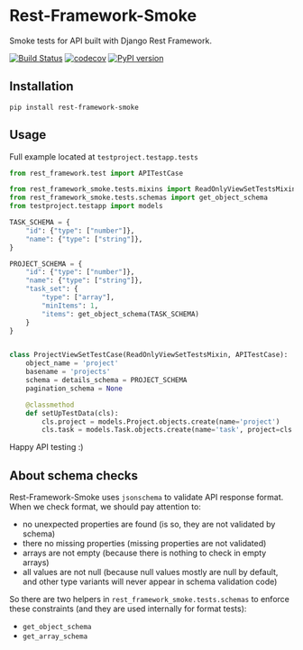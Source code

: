 Rest-Framework-Smoke
====================

Smoke tests for API built with Django Rest Framework.

[![Build Status](https://travis-ci.org/just-work/rest-framework-smoke.svg?branch=master)](https://travis-ci.org/just-work/rest-framework-smoke)
[![codecov](https://codecov.io/gh/just-work/rest-framework-smoke/branch/master/graph/badge.svg)](https://codecov.io/gh/just-work/rest-framework-smoke)
[![PyPI version](https://badge.fury.io/py/rest-framework-smoke.svg)](https://badge.fury.io/py/rest-framework-smoke)

Installation
------------

```shell script
pip install rest-framework-smoke
```

Usage
-----

Full example located at `testproject.testapp.tests`

```python
from rest_framework.test import APITestCase

from rest_framework_smoke.tests.mixins import ReadOnlyViewSetTestsMixin
from rest_framework_smoke.tests.schemas import get_object_schema
from testproject.testapp import models

TASK_SCHEMA = {
    "id": {"type": ["number"]},
    "name": {"type": ["string"]},
}

PROJECT_SCHEMA = {
    "id": {"type": ["number"]},
    "name": {"type": ["string"]},
    "task_set": {
        "type": ["array"],
        "minItems": 1,
        "items": get_object_schema(TASK_SCHEMA)
    }
}


class ProjectViewSetTestCase(ReadOnlyViewSetTestsMixin, APITestCase):
    object_name = 'project'
    basename = 'projects'
    schema = details_schema = PROJECT_SCHEMA
    pagination_schema = None

    @classmethod
    def setUpTestData(cls):
        cls.project = models.Project.objects.create(name='project')
        cls.task = models.Task.objects.create(name='task', project=cls.project)
```

Happy API testing :)

About schema checks
-------------------

Rest-Framework-Smoke uses `jsonschema` to validate API response format.
When we check format, we should pay attention to:
* no unexpected properties are found (is so, they are not validated by schema)
* there no missing properties (missing properties are not validated)
* arrays are not empty (because there is nothing to check in empty arrays)
* all values are not null (because null values mostly are null by default, and
    other type variants will never appear in schema validation code)

So there are two helpers in `rest_framework_smoke.tests.schemas` to enforce 
these constraints (and they are used internally for format tests):
* `get_object_schema`
* `get_array_schema`

